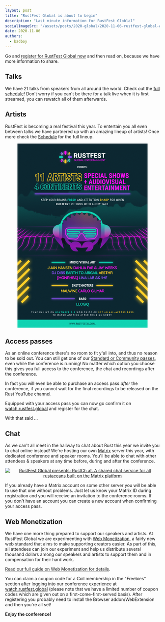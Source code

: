 ```yaml
---
layout: post
title: "RustFest Global is about to begin"
description: "Last minute information for RustFest Globlal"
socialImageSrc: "/assets/posts/2020-global/2020-11-06-rustfest-global-about-to-begin.png"
date: 2020-11-06
authors:
  - badboy
---
```


Go and [register for RustFest Global now](https://rustfest.global/information/tickets) and then read on,
because we have more information to share.

## Talks

We have 21 talks from speakers from all around the world.
Check out the [full schedule](https://rustfest.global/schedule/)!
Don't worry if you can't be there for a talk live when it is first streamed, you can rewatch all of them afterwards.

## Artists

RustFest is becoming a real festival this year.
To entertain you all even between talks we have partnered up with an amazing lineup of artists!
Once more check the [Schedule](https://rustfest.global/schedule) for the full lineup.

<p style="text-align:center">
<img src="/assets/posts/2020-global/rfg-artist-lineup.png" alt="RustFest Global: 11 artists, 4 continents, sketchnoters and a bard" style="height:600px">
</p>

## Access passes

As an online conference there's no room to fit y'all into, and thus no reason to be sold out.
You can still get one of our [Standard or Community passes](https://rustfest.global/information/tickets), even while the conference is running!
No matter which option you choose this gives you full access to the conference, the chat and recordings after the conference.

In fact you will even be able to purchase an access pass *after* the conference, if you cannot wait for the final recordings to be released on the Rust YouTube channel.

Equipped with your access pass you can now go confirm it on [watch.rustfest.global] and register for the chat.

With that said ...

## Chat

As we can't all meet in the hallway to chat about Rust this year we invite you to chat online instead!
We're hosting our own [Matrix](https://matrix.org/) server this year, with dedicated conference and speaker rooms.
You'll be able to chat with other attendees & speakers at any time before, during and after the conference.


<p style="text-align:center">
<a href="https://rustch.at">
<img src="https://rustch.at/themes/rustfest/img/logos/opengraph.png" alt="RustFest Global presents: RustCh.at. A shared chat service for all rustaceans built on the Matrix platform">
</a>
</p>


If you already have a Matrix account on some other server you will be able to use that one without problems.
Just let us know your Matrix ID during registration and you will receive an invitation to the conference rooms.
If you don't have an account you can create a new account when confirming your access pass.

## Web Monetization

We have one more thing prepared to support our speakers and artists.
At RustFest Global we are experimenting with
[Web Monetization](https://webmonetization.org/),
a fairly new web standard that aims to make supporting creators easier.
As part of this, all attendees can join our experiment and help us distribute several thousand dollars among our speakers and artists
to support them and in compensation for their hard work.

[Read our full guide on Web Monetization for details](https://rustfest.global/information/about-web-monetization/).

You can claim a coupon code for a Coil membership in the "Freebies" section after logging into our conference experience at [watch.rustfest.global]
(please note that we have a limited number of coupon codes which are given out on a first-come-first-served basis).
After registering you probably need to install the Browser addon/WebExtension and then you're all set!

[watch.rustfest.global]: https://watch.rustfest.global

**Enjoy the conference!**
